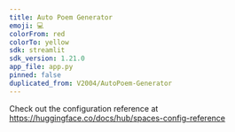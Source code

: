 ```yaml
---
title: Auto Poem Generator
emoji: 💻
colorFrom: red
colorTo: yellow
sdk: streamlit
sdk_version: 1.21.0
app_file: app.py
pinned: false
duplicated_from: V2004/AutoPoem-Generator
---
```


Check out the configuration reference at https://huggingface.co/docs/hub/spaces-config-reference